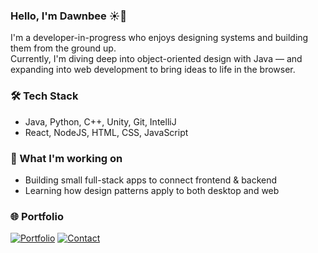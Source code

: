 ### Hello, I'm Dawnbee ☀️🐝

I'm a developer-in-progress who enjoys designing systems and building them from the ground up.  
Currently, I'm diving deep into object-oriented design with Java — and expanding into web development to bring ideas to life in the browser.

### 🛠 Tech Stack
- Java, Python, C++, Unity, Git, IntelliJ  
- React, NodeJS, HTML, CSS, JavaScript

### 🧠 What I'm working on
- Building small full-stack apps to connect frontend & backend
- Learning how design patterns apply to both desktop and web

### 🌐 Portfolio
[![Portfolio](https://img.shields.io/badge/Portfolio-dawnbeeh.github.io-blue?logo=google-chrome&logoColor=white)](https://dawnbeeh.github.io/)
[![Contact](https://img.shields.io/badge/Email-hwang.daw%40northeastern.edu-informational?logo=gmail&logoColor=white)](mailto:hwang.daw@northeastern.edu)
